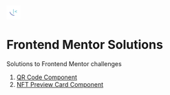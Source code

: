 ![Frontend Mentor Icon](favicon-32x32.png)
# Frontend Mentor Solutions
Solutions to Frontend Mentor challenges

1. [QR Code Component](https://deepak-parmar.github.io/frontend-mentor-solutions/qr-code-component)
2. [NFT Preview Card Component](https://deepak-parmar.github.io/frontend-mentor-solutions/nft-preview-card-component)
